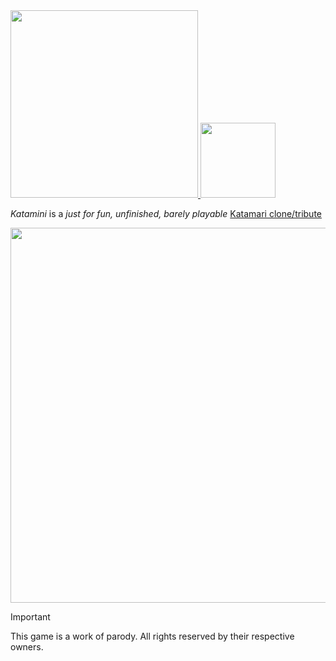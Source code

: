 <a href="https://lmangani.github.io/katamini/" target="_blank">
  <img src="https://github.com/user-attachments/assets/b07839ee-57c9-4474-853a-d6841f2bc148" width=300 />
</a>
<a href="https://lmangani.github.io/katamini/" target="_blank">
  <img src="https://github.com/user-attachments/assets/88e48ff0-5d5c-41cc-80bb-21b95d9cfd4a" width=120 />
</a>

<br>

*Katamini* is a _just for fun, unfinished, barely playable_ [Katamari clone/tribute](https://archive.org/details/KatamariFortissimoDamacy/)


<!-- ![Katamini_demo-ezgif com-optimize](https://github.com/user-attachments/assets/0d210305-74e0-473b-96fa-d77987593c8e) -->
<a href="https://lmangani.github.io/katamini/" target="_blank">
<img src="https://github.com/user-attachments/assets/c5fe2ad9-bfee-4e3e-b283-8768a11c2f6a" width=600 />
</a>

> [!IMPORTANT]  
> This game is a work of parody. All rights reserved by their respective owners.
